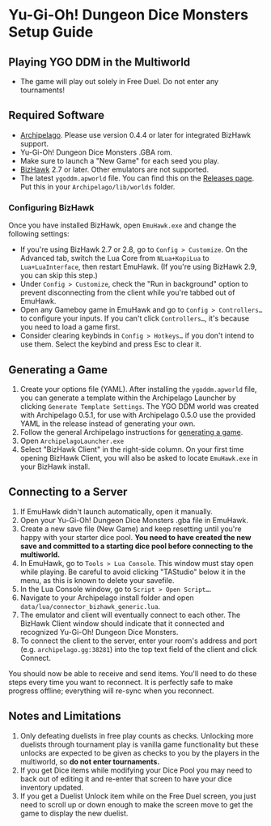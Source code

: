 # Yu-Gi-Oh! Dungeon Dice Monsters Setup Guide

## Playing YGO DDM in the Multiworld
- The game will play out solely in Free Duel. Do not enter any tournaments!

## Required Software
- [Archipelago](https://github.com/ArchipelagoMW/Archipelago/releases). Please use version 0.4.4 or later for integrated
BizHawk support.
- Yu-Gi-Oh! Dungeon Dice Monsters .GBA rom.
- Make sure to launch a "New Game" for each seed you play.
- [BizHawk](https://tasvideos.org/BizHawk/ReleaseHistory) 2.7 or later. Other emulators are not supported.
- The latest `ygoddm.apworld` file. You can find this on the [Releases page](https://github.com/sg4e/Archipelago/releases/latest). Put this in your `Archipelago/lib/worlds` folder.

### Configuring BizHawk

Once you have installed BizHawk, open `EmuHawk.exe` and change the following settings:

- If you're using BizHawk 2.7 or 2.8, go to `Config > Customize`. On the Advanced tab, switch the Lua Core from
`NLua+KopiLua` to `Lua+LuaInterface`, then restart EmuHawk. (If you're using BizHawk 2.9, you can skip this step.)
- Under `Config > Customize`, check the "Run in background" option to prevent disconnecting from the client while you're
tabbed out of EmuHawk.
- Open any Gameboy game in EmuHawk and go to `Config > Controllers…` to configure your inputs. If you can't click
`Controllers…`, it's because you need to load a game first.
- Consider clearing keybinds in `Config > Hotkeys…` if you don't intend to use them. Select the keybind and press Esc to
clear it.

## Generating a Game

1. Create your options file (YAML). After installing the `ygoddm.apworld` file, you can generate a template within the Archipelago Launcher by clicking `Generate Template Settings`. The YGO DDM world was created with Archipelago 0.5.1, for use with Archipelago 0.5.0
use the provided YAML in the release instead of generating your own.
2. Follow the general Archipelago instructions for [generating a game](https://archipelago.gg/tutorial/Archipelago/setup/en#generating-a-game).
3. Open `ArchipelagoLauncher.exe`
4. Select "BizHawk Client" in the right-side column. On your first time opening BizHawk Client, you will also be asked to
locate `EmuHawk.exe` in your BizHawk install.

## Connecting to a Server

1. If EmuHawk didn't launch automatically, open it manually.
2. Open your Yu-Gi-Oh! Dungeon Dice Monsters .gba file in EmuHawk.
3. Create a new save file (New Game) and keep resetting until you're happy with your starter dice pool. **You need to have created
the new save and committed to a starting dice pool before connecting to the multiworld.**
4. In EmuHawk, go to `Tools > Lua Console`. This window must stay open while playing. Be careful to avoid clicking "TAStudio" below it in the menu, as this is known to delete your savefile.
5. In the Lua Console window, go to `Script > Open Script…`.
6. Navigate to your Archipelago install folder and open `data/lua/connector_bizhawk_generic.lua`.
7. The emulator and client will eventually connect to each other. The BizHawk Client window should indicate that it
connected and recognized Yu-Gi-Oh! Dungeon Dice Monsters.
8. To connect the client to the server, enter your room's address and port (e.g. `archipelago.gg:38281`) into the
top text field of the client and click Connect.

You should now be able to receive and send items. You'll need to do these steps every time you want to reconnect. It is
perfectly safe to make progress offline; everything will re-sync when you reconnect.

## Notes and Limitations

1. Only defeating duelists in free play counts as checks. Unlocking more duelists through tournament play is vanilla
game functionality but these unlocks are expected to be given as checks to you by the players in the multiworld,
so **do not enter tournaments.**
2. If you get Dice items while modifying your Dice Pool you may need to back out of editing it and re-enter that screen to
have your dice inventory updated.
3. If you get a Duelist Unlock item while on the Free Duel screen, you just need to scroll up or down enough to make the screen
move to get the game to display the new duelist.